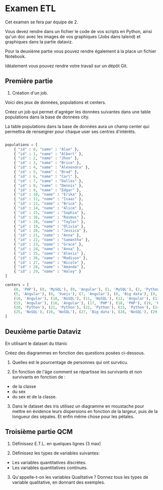 # Examen ETL

Cet examen se fera par équipe de 2.

Vous devez rendre dans un fichier le code de vos scripts en Python, ainsi qu'un doc avec les images de vos graphiques (Jobs dans talend) et graphiques dans la partie dataviz.

Pour la deuxième partie vous pouvez rendre également à la place un fichier Notebook.

Idéalement vous pouvez rendre votre travail sur un dépôt Git.

## Première partie

1. Création d'un job.

Voici des jeux de données, populations et centers.

Créez un job qui permet d'agréger les données suivantes dans une table populations dans la base de données city.

La table populations dans la base de données aura un champ center qui permettra de renseigner pour chaque user ses centres d'intérêts.

```python

populations = [
    { "id" : 0, "name" : "Alan" },
    { "id" : 1, "name" : "Albert" },
    { "id" : 2, "name" : "Jhon" },
    { "id" : 3, "name" : "Brice" },
    { "id" : 4, "name" : "Alexendra" },
    { "id" : 5, "name" : "Brad" },
    { "id" : 6, "name" : "Carl" },
    { "id" : 7, "name" : "Dallas" },
    { "id" : 8, "name" : "Dennis" },
    { "id" : 9, "name" : "Edgar" },
    { "id" : 10, "name" : "Erika" },
    { "id" : 11, "name" : "Isaac" },
    { "id" : 13, "name" : "Brice" },
    { "id" : 14, "name" : "Alice" },
    { "id" : 15, "name" : "Sophia" },
    { "id" : 16, "name" : "Rasmus" },
    { "id" : 18, "name" : "Taylor" },
    { "id" : 19, "name" : "Olivia" },
    { "id" : 20, "name" : "Jessica" },
    { "id" : 21, "name" : "Anna" },
    { "id" : 22, "name" : "Samantha" },
    { "id" : 23, "name" : "Grace" },
    { "id" : 24, "name" : "Anna" },
    { "id" : 25, "name" : "Alexis" },
    { "id" : 26, "name" : "Madison" },
    { "id" : 27, "name" : "Nicole" },
    { "id" : 28, "name" : "Amanda" },
    { "id" : 29, "name" : "Haley" }  
]

centers = [
    (0, 'PHP'), (0, 'MySQL'), (0, 'Angular'), (1, 'MySQL'), (2, 'Python'), (3, 'PHP'), (4, 'PHP'), 
    (5, 'Angular'), (6, 'Vuejs'), (7, 'Angular'), (8, 'Big data'), (9, 'PHP'), 
    (10, 'Angular'), (10, 'NoSQL'), (11, 'NoSQL'), (12, 'Angular'), (13, 'Angular'), (14, 'Angular'), 
    (15, 'Angular'), (16, 'Angular'), (17, 'PHP'), (18, 'PHP'), (19, 'PHP'), (19,'Angular'), (19, 'Python'),
    (20, 'Python'), (21, 'Python'), (22, 'Python'), (23, 'Python'), (24, 'PHP'), 
    (25, 'NoSQL'), (26, 'NoSQL'), (27, 'Big data'), (28, 'NoSQL'), (29, 'Angular'), (29, 'PHP'), (29,'Big data')
]

```

## Deuxième partie Dataviz

En utilisant le dataset du titanic 

Créez des diagrammes en fonction des questions posées ci-dessous.

1. Quelles est le pourcentage de personnes qui ont survécu.

2. En fonction de l'âge comment se répartisse les survivants et non survivants en fonction de :
- de la classe
- du sex
- du sex et de la classe.

3. Dans le dataset des iris utilisez un diagramme en moustache pour mettre en évidence leurs dispersions en fonction de la largeur, puis de la longueur des sépales. Et enfin même chose pour les pétales.

## Troisième partie QCM

1. Définissez E.T.L. en quelques lignes (3 max)

2. Définissez les types de variables suivantes:

- Les variables quantitatives discrètes.
- Les variables quantitatives continues.

3. Qu'appelle-t-on les variables Qualitative ? Donnez tous les types de variable qualitative, en donnant des exemples.
